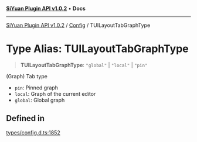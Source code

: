 [**SiYuan Plugin API v1.0.2**](../../../README.md) • **Docs**

---

[SiYuan Plugin API v1.0.2](../../../README.md) / [Config](../README.md) / TUILayoutTabGraphType

# Type Alias: TUILayoutTabGraphType

> **TUILayoutTabGraphType**: `"global"` \| `"local"` \| `"pin"`

(Graph) Tab type

- `pin`: Pinned graph
- `local`: Graph of the current editor
- `global`: Global graph

## Defined in

[types/config.d.ts:1852](https://github.com/siyuan-note/petal/tree/main/types/config.d.ts#L1852)
